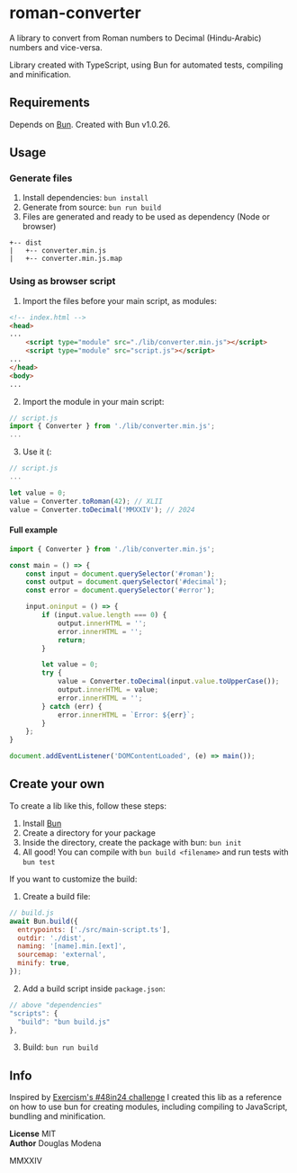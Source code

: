 # roman-converter

A library to convert from Roman numbers to Decimal (Hindu-Arabic) numbers and vice-versa.

Library created with TypeScript, using Bun for automated tests, compiling and minification.

## Requirements

Depends on [Bun](https://bun.sh). Created with Bun v1.0.26.

## Usage

### Generate files

1. Install dependencies: `bun install`
2. Generate from source: `bun run build`
3. Files are generated and ready to be used as dependency (Node or browser)
```
+-- dist
|   +-- converter.min.js
|   +-- converter.min.js.map
```

### Using as browser script

1. Import the files before your main script, as modules:

```html
<!-- index.html -->
<head>
...
    <script type="module" src="./lib/converter.min.js"></script>
    <script type="module" src="script.js"></script>
...
</head>
<body>
...
``` 

2. Import the module in your main script:

```JavaScript
// script.js
import { Converter } from './lib/converter.min.js';
...
```

3. Use it (:

```JavaScript
// script.js
...

let value = 0;
value = Converter.toRoman(42); // XLII
value = Converter.toDecimal('MMXXIV'); // 2024
```

#### Full example

```JavaScript
import { Converter } from './lib/converter.min.js';

const main = () => {
    const input = document.querySelector('#roman');
    const output = document.querySelector('#decimal');
    const error = document.querySelector('#error');

    input.oninput = () => {
        if (input.value.length === 0) {
            output.innerHTML = '';
            error.innerHTML = '';
            return;
        }

        let value = 0;
        try {
            value = Converter.toDecimal(input.value.toUpperCase());
            output.innerHTML = value;
            error.innerHTML = '';
        } catch (err) {
            error.innerHTML = `Error: ${err}`;
        }
    };
}

document.addEventListener('DOMContentLoaded', (e) => main());
```

## Create your own

To create a lib like this, follow these steps:

1. Install [Bun](https://bun.sh/docs/installation)
2. Create a directory for your package
3. Inside the directory, create the package with bun: `bun init`
4. All good! You can compile with `bun build <filename>` and run tests with `bun test`

If you want to customize the build:

1. Create a build file:

```JavaScript
// build.js
await Bun.build({
  entrypoints: ['./src/main-script.ts'],
  outdir: './dist',
  naming: '[name].min.[ext]',
  sourcemap: 'external',
  minify: true,
});
```

2. Add a build script inside `package.json`:

```JavaScript
// above "dependencies"
"scripts": {
  "build": "bun build.js"
},
```

3. Build: `bun run build`

## Info

Inspired by [Exercism's #48in24 challenge](https://exercism.org/challenges/48in24) I created this lib as a reference on how to use bun for creating modules, including compiling to JavaScript, bundling and minification.

**License** MIT  
**Author** Douglas Modena

MMXXIV
